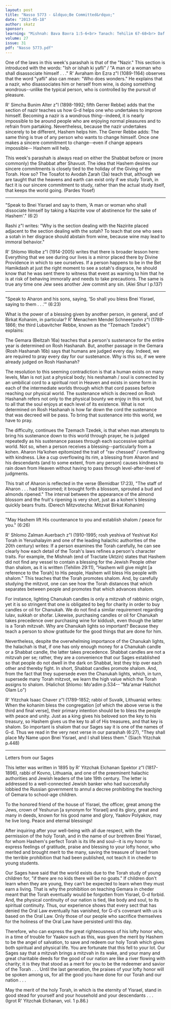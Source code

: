 ```yaml
---
layout: post
title: "Nasso 5773 - &ldquo;Be Committed&rdquo;"
date: "2013-05-18"
author: skatz
sponsor: 
learning: "Mishnah: Bava Bavra 1:5-6<br> Tanach: Tehilim 67-68<br> Daf Yomi (Bavli): Eruvin 69<br> Halachah: Mishnah Berurah 247:4-6"
volume: 27
issue: 31
pdf: "Nasso 5773.pdf"
---
```


One of the laws in this week's parashah is that of the "Nazir." This section is introduced with the words: "Ish or ishah ki yafli" / "A man or a woman who shall disassociate himself . . ." R' Avraham ibn Ezra z"l (1089-1164) observes that the word "yafli" also can mean: "Who does wonders." He explains that a nazir, who disassociates him or herself from wine, is doing something wondrous--unlike the typical person, who is controlled by the pursuit of pleasure.

R' Simcha Bunim Alter z"l (1898-1992; fifth Gerrer Rebbe) adds that the section of nazir teaches us how G-d helps one who undertakes to improve himself. Becoming a nazir is a wondrous thing--indeed, it is nearly impossible to be around people who are enjoying normal pleasures and to refrain from partaking. Nevertheless, because the nazir undertakes sincerely to be different, Hashem helps him. The Gerrer Rebbe adds: The same thing is true of any person who wants to change himself. Once one makes a sincere commitment to change--even if change appears impossible-- Hashem will help.

This week's parashah is always read on either the Shabbat before or (more commonly) the Shabbat after Shavuot. The idea that Hashem desires our sincere commitments is closely tied to the holiday of the Giving of the Torah. How so? The Tosafot to Avodah Zarah (3a) teach that, although we are taught that the heavens and earth can exist only if we study Torah, in fact it is our sincere commitment to study, rather than the actual study itself, that keeps the world going. (Pardes Yosef)

********

"Speak to Bnei Yisrael and say to them, &lsquo;A man or woman who shall dissociate himself by taking a Nazirite vow of abstinence for the sake of Hashem'." (6:2)

Rashi z"l writes: "Why is the section dealing with the Nazirite placed adjacent to the section dealing with the sotah? To teach that one who sees a sotah in her disgrace should abstain from wine, because wine may lead to immoral behavior."

R' Shlomo Wolbe z"l (1914-2005) writes that there is broader lesson here: Everything that we see during our lives is a mirror placed there by Divine Providence in which to see ourselves. If a person happens to be in the Bet Hamikdash at just the right moment to see a sotah's disgrace, he should know that he was sent there to witness that event as warning to him that he is at risk of behaving immorally and needs to take precautions. The same is true any time one Jew sees another Jew commit any sin. (Alei Shur I p.137)

********

"Speak to Aharon and his sons, saying, &lsquo;So shall you bless Bnei Yisrael, saying to them . . .'" (6:23)

What is the power of a blessing given by another person, in general, and of Birkat Kohanim, in particular? R' Menachem Mendel Schneersohn z"l (1789-1866; the third Lubavitcher Rebbe, known as the "Tzemach Tzedek") explains:

The Gemara (Beitzah 16a) teaches that a person's sustenance for the entire year is determined on Rosh Hashanah. But, another passage in the Gemara (Rosh Hashanah 16b) says that humans are judged every day. Indeed, we are required to pray every day for our sustenance. Why is this so, if we were already judged on Rosh Hashanah?

The resolution to this seeming contradiction is that a human exists on many levels, Man is not just a physical body; his neshamah / soul is connected by an umbilical cord to a spiritual root in Heaven and exists in some form in each of the intermediate worlds through which that cord passes before reaching our physical world. The sustenance which is decreed on Rosh Hashanah refers not only to the physical bounty we enjoy in this world, but to all that the soul enjoys at each level of its existence. What is not determined on Rosh Hashanah is how far down the cord the sustenance that was decreed will be pass. To bring that sustenance into this world, we have to pray.

The difficulty, continues the Tzemach Tzedek, is that when man attempts to bring his sustenance down to this world through prayer, he is judged repeatedly as his sustenance passes through each successive spiritual world. Not so, when a person receives a blessing--particularly from a kohen. Aharon Ha'kohen epitomized the trait of "rav chessed" / overflowing with kindness. Like a cup overflowing its rim, a blessing from Aharon and his descendants (and to some extent, from any person) causes kindness to rain down from Heaven without having to pass through level-after-level of judgments.

This trait of Aharon is reflected in the verse (Bemidbar 17:23), "The staff of Aharon . . . had blossomed; it brought forth a blossom, sprouted a bud and almonds ripened." The interval between the appearance of the almond blossom and the fruit's ripening is very short, just as a kohen's blessing quickly bears fruits. (Derech Mitzvotecha: Mitzvat Birkat Kohanim)

********

"May Hashem lift His countenance to you and establish shalom / peace for you." (6:26)

R' Shlomo Zalman Auerbach z"l (1910-1995; rosh yeshiva of Yeshivat Kol Torah in Yerushalayim and one of the leading halachic authorities of the 20th century) writes: If a person examines the Torah carefully, he can see clearly how each detail of the Torah's laws refines a person's character traits. For example, the Mishnah (end of Tractate Uktzin) states that Hashem did not find any vessel to contain a blessing for the Jewish People other than shalom, as it is written (Tehilim 29:11), "Hashem will give might \[a reference to the Torah\] to His people, Hashem will bless His people with shalom." This teaches that the Torah promotes shalom. And, by carefully studying the mitzvot, one can see how the Torah distances that which separates between people and promotes that which advances shalom.

For instance, lighting Chanukah candles is only a mitzvah of rabbinic origin, yet it is so stringent that one is obligated to beg for charity in order to buy candles or oil for Chanukah. We do not find a similar requirement regarding lulav, sukkah or shofar. Likewise, purchasing candles or oil for Chanukah takes precedence over purchasing wine for kiddush, even though the latter is a Torah mitzvah. Why are Chanukah lights so important? Because they teach a person to show gratitude for the good things that are done for him.

Nevertheless, despite the overwhelming importance of the Chanukah lights, the halachah is that, if one has only enough money for a Chanukah candle or a Shabbat candle, the latter takes precedence. Shabbat candles are not a mitzvah per se; rather, they are a convenience that our Sages established so that people do not dwell in the dark on Shabbat, lest they trip over each other and thereby fight. In short, Shabbat candles promote shalom. And, from the fact that they supersede even the Chanukah lights, which, in turn, supersede many Torah mitzvot, we learn the high value which the Torah assigns to shalom. (Halichot Shlomo: Mo'adim p.534-- "Ma'amar Halichot Olam Lo")

R' Yitzchak Isaac Chaver z"l (1789-1852; rabbi of Suvalk, Lithuania) writes: When the kohanim bless the congregation \[of which the above verse is the third and final verse\], their primary intention should be to bless the people with peace and unity. Just as a king gives his beloved son the key to his treasury, so Hashem gives us the key to all of His treasures, and that key is shalom. So important is shalom that our Sages say it is one of the names of G-d. Thus we read in the very next verse in our parashah (6:27), "They shall place My Name upon Bnei Yisrael, and I shall bless them." (Siach Yitzchak p.448)

********

Letters from our Sages

This letter was written in 1895 by R' Yitzchak Elchanan Spektor z"l (1817-1896), rabbi of Kovno, Lithuania, and one of the preeminent halachic authorities and Jewish leaders of the late 19th century. The letter is addressed to a well-connected Jewish banker who had successfully lobbied the Russian government to annul a decree prohibiting the teaching of Gemara to school-age children.

To the honored friend of the house of Yisrael, the officer, great among the Jews, crown of Yeshurun \[a synonym for Yisrael\] and its glory, great and many in deeds, known for his good name and glory, Yaakov Polyakov, may he live long. Peace and eternal blessings!

After inquiring after your well-being with all due respect, with the permission of the holy Torah, and in the name of our brethren Bnei Yisrael, for whom Hashem's perfect Torah is its life and soul--it is my honor to express feelings of gratitude, praise and blessing to your lofty honor, who merited and brought merit to the many, saving the treasure of Israel from the terrible prohibition that had been published, not teach it in cheder to young students.

Our Sages have said that the world exists due to the Torah study of young children for, "if there are no kids there will be no goats." If children don't learn when they are young, they can't be expected to learn when they must earn a living. That is why the prohibition on teaching Gemara in cheder meant that the Torah eventually would be forgotten from Yisrael, G-d forbid. And, the physical continuity of our nation is tied, like body and soul, to its spiritual continuity. Thus, our experience shows that every sect that has denied the Oral Law eventually has vanished, for G-d's covenant with us is based on the Oral Law. Only those of our people who sacrifice themselves for the holiness of the Oral Law have persisted until this day.

Therefore, who can express the great righteousness of his lofty honor who, in a time of trouble for Yaakov such as this, was given the merit by Hashem to be the angel of salvation, to save and redeem our holy Torah which gives both spiritual and physical life. You are fortunate that this fell to your lot. Our Sages say that a mitzvah brings a mitzvah in its wake, and your many and great charitable deeds for the good of our nation are like a river flowing with charity; it is they that stood as a merit for you to be the redeemer and savior of the Torah . . . Until the last generation, the praises of your lofty honor will be spoken among us, for all the good you have done for our Torah and our nation . . .

May the merit of the holy Torah, in which is the eternity of Yisrael, stand in good stead for yourself and your household and your descendants . . . (Igrot R' Yitzchak Elchanan, vol. 1 p.86.)

